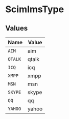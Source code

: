 # ScimImsType


## Values

| Name    | Value   |
| ------- | ------- |
| `AIM`   | aim     |
| `QTALK` | qtalk   |
| `ICQ`   | icq     |
| `XMPP`  | xmpp    |
| `MSN`   | msn     |
| `SKYPE` | skype   |
| `QQ`    | qq      |
| `YAHOO` | yahoo   |